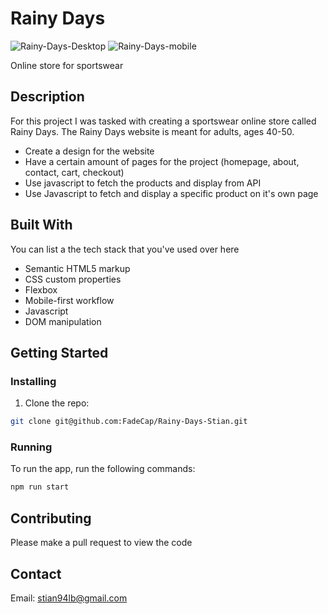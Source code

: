 # Rainy Days

![Rainy-Days-Desktop](https://github.com/FadeCap/Rainy-Days-Stian/assets/116163360/7e377931-7896-460c-8e1d-fcc439ce335f)
![Rainy-Days-mobile](https://github.com/FadeCap/Rainy-Days-Stian/assets/116163360/cdf9f8e4-4375-4323-b120-97ffbfcfb1ed)

Online store for sportswear 

## Description

For this project I was tasked with creating a sportswear online store called Rainy Days. 
The Rainy Days website is meant for adults, ages 40-50. 

- Create a design for the website
- Have a certain amount of pages for the project (homepage, about, contact, cart, checkout)
- Use javascript to fetch the products and display from API
- Use Javascript to fetch and display a specific product on it's own page

## Built With

You can list a the tech stack that you've used over here

- Semantic HTML5 markup
- CSS custom properties
- Flexbox
- Mobile-first workflow
- Javascript
- DOM manipulation


## Getting Started

### Installing


1. Clone the repo:

```bash
git clone git@github.com:FadeCap/Rainy-Days-Stian.git
```

### Running

To run the app, run the following commands:

```bash
npm run start
```

## Contributing

Please make a pull request to view the code 

## Contact

Email: stian94lb@gmail.com
